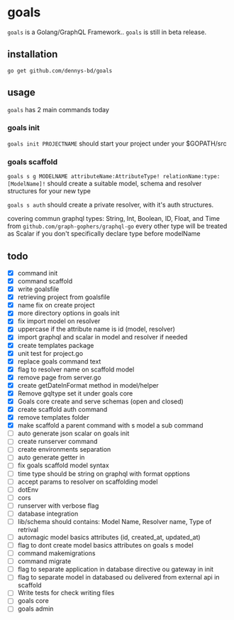# goals
`goals` is a Golang/GraphQL Framework.. `goals` is still in beta release.

## installation
`go get github.com/dennys-bd/goals`

## usage
`goals` has 2 main commands today

### goals init
`goals init PROJECTNAME` should start your project under your $GOPATH/src

### goals scaffold
`goals s g MODELNAME attributeName:AttributeType! relationName:type:[ModelName]!`
should create a suitable model, schema and resolver structures for your new type

`goals s auth`
should create a private resolver, with it's auth structures.

covering commun graphql types: String, Int, Boolean, ID, Float, and Time from `github.com/graph-gophers/graphql-go` every other type will be treated as Scalar if you don't specifically declare type before modelName

## todo

* [x] command init
* [x] command scaffold
* [x] write goalsfile
* [x] retrieving project from goalsfile
* [x] name fix on create project
* [x] more directory options in goals init
* [x] fix import model on resolver
* [x] uppercase if the attribute name is id (model, resolver)
* [x] import graphql and scalar in model and resolver if needed
* [x] create templates package
* [x] unit test for project.go
* [x] replace goals command text
* [x] flag to resolver name on scaffold model
* [x] remove page from server.go
* [x] create getDateInFormat method in model/helper
* [x] Remove gqltype set it under goals core
* [x] Goals core create and serve schemas (open and closed)
* [x] create scaffold auth command
* [x] remove templates folder
* [x] make scaffold a parent command with s model a sub command
* [ ] auto generate json scalar on goals init
* [ ] create runserver command
* [ ] create environments separation
* [ ] auto generate getter in
* [ ] fix goals scaffold model syntax
* [ ] time type should be string on graphql with format opptions
* [ ] accept params to resolver on scaffolding model
* [ ] dotEnv
* [ ] cors
* [ ] runserver with verbose flag
* [ ] database integration
* [ ] lib/schema should contains: Model Name, Resolver name, Type of retrival
* [ ] automagic model basics attributes (id, created_at, updated_at)
* [ ] flag to dont create model basics attributes on goals s model
* [ ] command makemigrations
* [ ] command migrate
* [ ] flag to separate application in database directive ou gateway in init
* [ ] flag to separate model in databased ou delivered from external api in scaffold
* [ ] Write tests for check writing files
* [ ] goals core
* [ ] goals admin
